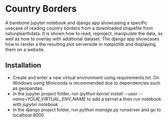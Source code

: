 # Country Borders

A barebone jupyter notebook and django app showcasing a specific usecase of reading country borders from a downloaded shapefile from naturalearthdata. It is shown how to read, reproject, manipulate the data, as well as how to overlay with additional dataset. The django app showcases how to render a the resulting plot serverside in matplotlib and displaying them on a website. 

## Installation
- Create and enter a new virtual environment using requirements.txt. On Windows using Miniconda is recommended due to dependencies such as geopandas.
- In the jupyter project folder, run *ipython kernel install --user --name=YOUR_VIRTUAL_ENV_NAME* to add a kernel a then run notebook with *jupyter notebook*
- In the django project folder, run *python manage.py runserver* and go to localhost:8000
